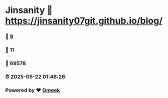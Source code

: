 # Jinsanity :link: https://jinsanity07git.github.io/blog/ 
### :page_facing_up: [9](https://jinsanity07git.github.io/blog//tag.html) 
### :speech_balloon: 11 
### :hibiscus: 69578 
### :alarm_clock: 2025-05-22 01:48:26 
### Powered by :heart: [Gmeek](https://github.com/Meekdai/Gmeek)

